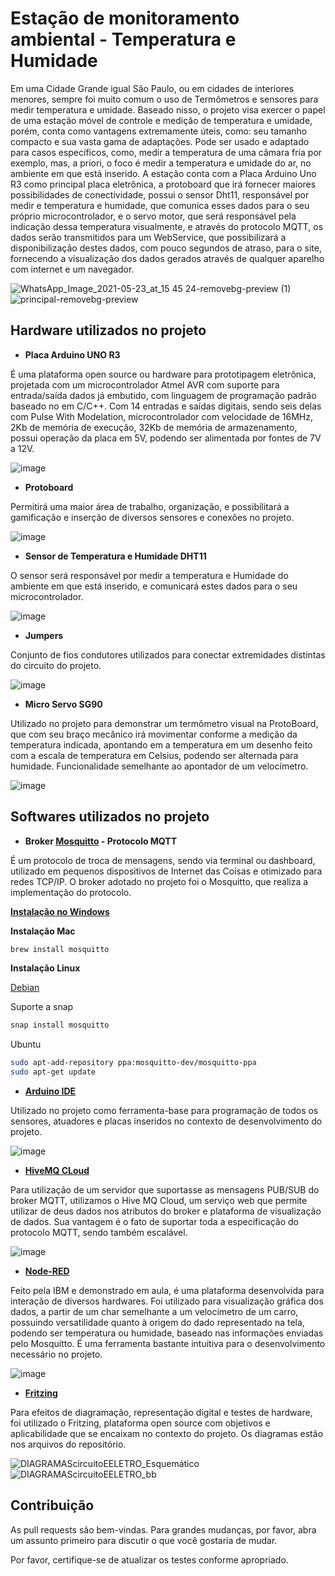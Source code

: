 
# Estação de monitoramento ambiental -  Temperatura e Humidade

Em uma Cidade Grande igual São Paulo, ou em cidades de interiores menores, sempre foi muito comum o uso de Termômetros e sensores para medir temperatura e umidade. 
Baseado nisso, o projeto visa exercer o papel de uma estação móvel de controle e medição de temperatura e umidade, porém, conta como vantagens extremamente úteis, como: seu tamanho compacto e sua vasta gama de adaptações. 
Pode ser usado e adaptado para casos específicos, como, medir a temperatura de uma câmara fria por exemplo, mas, a priori, o foco é medir a temperatura e umidade do ar, no ambiente em que está inserido. A estação conta com a Placa Arduino Uno R3 como principal placa eletrônica, a protoboard que irá fornecer maiores possibilidades de conectividade, possui o sensor Dht11, responsável por medir e temperatura e humidade, que comunica esses dados para o seu próprio microcontrolador, e o servo motor, que será responsável pela indicação dessa temperatura visualmente, e através do protocolo MQTT, os dados serão transmitidos para um WebService, que possibilizará a disponibilização destes dados, com pouco segundos de atraso, para o site, fornecendo a visualização dos dados gerados através de qualquer aparelho com internet e um navegador.

![WhatsApp_Image_2021-05-23_at_15 45 24-removebg-preview (1)](https://user-images.githubusercontent.com/48699967/119746232-5eb82480-be66-11eb-8bb8-66bd26bc0271.png)
![principal-removebg-preview](https://user-images.githubusercontent.com/48699967/119746242-61b31500-be66-11eb-85ea-c8f2b093dd3f.png)



## Hardware utilizados no projeto

* **Placa Arduino UNO R3** 

É uma plataforma open source ou hardware para prototipagem eletrônica, projetada com um microcontrolador Atmel AVR com suporte para entrada/saída dados já embutido, com linguagem de programação padrão baseado no em C/C++. Com 14 entradas e saídas digitais, sendo seis delas com Pulse With Modelation, microcontrolador com velocidade de 16MHz, 2Kb de memória de execução, 32Kb de memória de armazenamento, possui operação da placa em 5V, podendo ser alimentada por fontes de 7V a 12V.

![image](https://user-images.githubusercontent.com/48699967/119746316-9a52ee80-be66-11eb-9d33-0a13154fb88f.png)


* **Protoboard**

Permitirá uma maior área de trabalho, organização, e possibilitará a gamificação e inserção de diversos sensores e conexões no projeto.

![image](https://user-images.githubusercontent.com/48699967/119746323-a0e16600-be66-11eb-8ba0-b01b6dbcded1.png)


* **Sensor de Temperatura e Humidade DHT11**

O sensor será responsável por medir a temperatura e Humidade do ambiente em que está inserido, e comunicará estes dados para o seu microcontrolador.

![image](https://user-images.githubusercontent.com/48699967/119746337-a9d23780-be66-11eb-8308-3de225f12d6d.png)


* **Jumpers**

Conjunto de fios condutores utilizados para conectar extremidades distintas do circuito do projeto.

![image](https://user-images.githubusercontent.com/48699967/119746350-b5bdf980-be66-11eb-9404-6ebe9ba522a7.png)


* **Micro Servo SG90**

Utilizado no projeto para demonstrar um termômetro visual na ProtoBoard, que com seu braço mecânico irá movimentar conforme a medição da temperatura indicada, apontando em a temperatura em um desenho feito com a escala de temperatura em Celsius, podendo ser alternada para humidade. Funcionalidade semelhante ao apontador de um velocímetro.

![image](https://user-images.githubusercontent.com/48699967/119746375-bfdff800-be66-11eb-89ca-4a7de8e15b03.png)


## Softwares utilizados no projeto

* **Broker [Mosquitto](https://mosquitto.org/download/) - Protocolo MQTT**

É um protocolo de troca de mensagens, sendo via terminal ou dashboard, utilizado em pequenos dispositivos de Internet das Coisas e otimizado para redes TCP/IP. O broker adotado no projeto foi o Mosquitto, que realiza a implementação do protocolo.

**[Instalação no Windows](https://mosquitto.org/download/)**

**Instalação Mac**

```bash
brew install mosquitto
```

**Instalação Linux**

[Debian](https://mosquitto.org/2013/01/mosquitto-debian-repository)

Suporte a snap

```bash
snap install mosquitto
```

Ubuntu

```bash
sudo apt-add-repository ppa:mosquitto-dev/mosquitto-ppa
sudo apt-get update
```

* **[Arduino IDE](https://www.arduino.cc/en/software)**

Utilizado no projeto como ferramenta-base para programação de todos os sensores, atuadores e placas inseridos no contexto de desenvolvimento do projeto.

![image](https://user-images.githubusercontent.com/48699967/119746526-0b92a180-be67-11eb-9c71-b580d62d41c4.png)



* **[HiveMQ CLoud](https://www.hivemq.com/mqtt-cloud-broker/)**

Para utilização de um servidor que suportasse as mensagens PUB/SUB do broker MQTT, utilizamos o Hive MQ Cloud, um serviço web que permite utilizar de deus dados nos atributos do broker e plataforma de visualização de dados. Sua vantagem é o fato de suportar toda a especificação do protocolo MQTT, sendo também escalável.

![image](https://user-images.githubusercontent.com/48699967/119746468-ef8f0000-be66-11eb-96f3-ceb7565dd9c4.png)



* **[Node-RED](https://nodered.org/)**

Feito pela IBM e demonstrado em aula, é uma plataforma desenvolvida para interação de diversos hardwares. Foi utilizado para visualização gráfica dos dados, a partir de um char semelhante a um velocímetro de um carro, possuindo versatilidade quanto à origem do dado representado na tela, podendo ser temperatura ou humidade, baseado nas informações enviadas pelo Mosquitto. É uma ferramenta bastante intuitiva para o desenvolvimento necessário no projeto. 

![image](https://user-images.githubusercontent.com/48699967/119746436-e0a84d80-be66-11eb-8850-8e26f7b0d7fa.png)


* **[Fritzing](https://fritzing.org/)**

Para efeitos de diagramação, representação digital e testes de hardware, foi utilizado o Fritzing, plataforma open source com objetivos e aplicabilidade que se encaixam no contexto do projeto. Os diagramas estão nos arquivos do repositório.

![DIAGRAMAScircuitoEELETRO_Esquemático](https://user-images.githubusercontent.com/48699967/119746268-72638b00-be66-11eb-83a9-34591408aefa.png)
![DIAGRAMAScircuitoEELETRO_bb](https://user-images.githubusercontent.com/48699967/119746269-7394b800-be66-11eb-8a7c-3e59dc0640ac.png)




## Contribuição
As pull requests são bem-vindas. Para grandes mudanças, por favor, abra um assunto primeiro para discutir o que você gostaria de mudar.

Por favor, certifique-se de atualizar os testes conforme apropriado.
